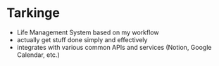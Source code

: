 # Tarkinge
- Life Management System based on my workflow
- actually get stuff done simply and effectively
- integrates with various common APIs and services (Notion, Google Calendar, etc.)
